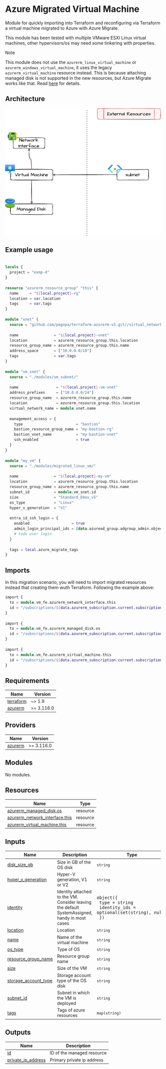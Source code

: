 # Azure Migrated Virtual Machine

Module for quickly importing into Terraform and reconfiguring via
Terraform a virtual machine migrated to Azure with Azure Migrate.

This module has been tested with multiple VMware ESXI Linux virtual
machines, other hypervisors/os may need some tinkering with
properties.

> [!NOTE] 
> This module does not use the `azurerm_linux_virtual_machine`
> or `azurerm_windows_virtual_machine`, it uses the legacy
> `azurerm_virtual_machine` resource instead. This is because
> attaching managed disk is not supported in the new resources, but
> Azure Migrate works like that. Read
> [here](https://github.com/hashicorp/terraform-provider-azurerm/issues/7269#issuecomment-641737978)
> for details.

## Architecture

![architecture](./docs/module-arch.drawio.png)

## Example usage

```terraform

locals {
  project = "exmp-d"
}

resource "azurerm_resource_group" "this" {
  name     = "${local.project}-rg"
  location = var.location
  tags     = var.tags
}

module "vnet" {
  source = "github.com/pagopa/terraform-azurerm-v3.git//virtual_network?ref=v8.44.3"

  name                = "${local.project}-vnet"
  location            = azurerm_resource_group.this.location
  resource_group_name = azurerm_resource_group.this.name
  address_space       = ["10.0.0.0/18"]
  tags                = var.tags
}

module "vm_snet" {
  source = "./modules/vm_subnet/"

  name                 = "${local.project}-vm-snet"
  address_prefixes     = ["10.0.0.0/24"]
  resource_group_name  = azurerm_resource_group.this.name
  location             = azurerm_resource_group.this.location
  virtual_network_name = module.vnet.name

  management_access = {
    type                        = "bastion"
    bastion_resource_group_name = "my-bastion-rg"
    bastion_vnet_name           = "my-bastion-vnet"
    ssh_enabled                 = true
  }
}

module "my_vm" {
  source = "./modules/migrated_linux_vm/"

  name                = "${local.project}-my-vm"
  location            = azurerm_resource_group.this.location
  resource_group_name = azurerm_resource_group.this.name
  subnet_id           = module.vm_snet.id
  size                = "Standard_D4as_v5"
  os_type             = "Linux"
  hyper_v_generation  = "V1"

  entra_id_ssh_login = {
    enabled                   = true
    admin_login_principal_ids = [data.azuread_group.adgroup_admin.object_id]
    # todo user login
  }

  tags = local.azure_migrate_tags
}
```

## Imports

In this migration scenario, you will need to import migrated resources
instead that creating them wuth Terraform. Following the example
above:

```terraform
import {
  to = module.vm_fe.azurerm_network_interface.this
  id = "/subscriptions/${data.azurerm_subscription.current.subscription_id}/resourceGroups/${local.project}-rg/providers/Microsoft.Network/networkInterfaces/nic-${local.project}-fe-vm-00"
}

import {
  to = module.vm_fe.azurerm_managed_disk.os
  id = "/subscriptions/${data.azurerm_subscription.current.subscription_id}/resourceGroups/${local.project}-rg/providers/Microsoft.Compute/disks/${local.project}-my-vm-OSdisk-00"
}

import {
  to = module.vm_fe.azurerm_virtual_machine.this
  id = "/subscriptions/${data.azurerm_subscription.current.subscription_id}/resourceGroups/${local.project}-rg/providers/Microsoft.Compute/virtualMachines/${local.project}-my-vm"
}

```

<!-- markdownlint-disable -->
<!-- BEGIN_TF_DOCS -->
## Requirements

| Name | Version |
|------|---------|
| <a name="requirement_terraform"></a> [terraform](#requirement\_terraform) | ~> 1.9 |
| <a name="requirement_azurerm"></a> [azurerm](#requirement\_azurerm) | >= 3.116.0 |

## Providers

| Name | Version |
|------|---------|
| <a name="provider_azurerm"></a> [azurerm](#provider\_azurerm) | >= 3.116.0 |

## Modules

No modules.

## Resources

| Name | Type |
|------|------|
| [azurerm_managed_disk.os](https://registry.terraform.io/providers/hashicorp/azurerm/latest/docs/resources/managed_disk) | resource |
| [azurerm_network_interface.this](https://registry.terraform.io/providers/hashicorp/azurerm/latest/docs/resources/network_interface) | resource |
| [azurerm_virtual_machine.this](https://registry.terraform.io/providers/hashicorp/azurerm/latest/docs/resources/virtual_machine) | resource |

## Inputs

| Name | Description | Type | Default | Required |
|------|-------------|------|---------|:--------:|
| <a name="input_disk_size_gb"></a> [disk\_size\_gb](#input\_disk\_size\_gb) | Size in GB of the OS disk | `string` | n/a | yes |
| <a name="input_hyper_v_generation"></a> [hyper\_v\_generation](#input\_hyper\_v\_generation) | Hyper-V generation, V1 or V2 | `string` | n/a | yes |
| <a name="input_identity"></a> [identity](#input\_identity) | Identity attached to the VM. Consider leaving the default SystemAssigned, handy in most cases | <pre>object({<br/>    type         = string<br/>    identity_ids = optional(set(string), null)<br/>  })</pre> | <pre>{<br/>  "identity_ids": null,<br/>  "type": "SystemAssigned"<br/>}</pre> | no |
| <a name="input_location"></a> [location](#input\_location) | Location | `string` | n/a | yes |
| <a name="input_name"></a> [name](#input\_name) | Name of the virtual machine | `string` | n/a | yes |
| <a name="input_os_type"></a> [os\_type](#input\_os\_type) | Type of OS | `string` | n/a | yes |
| <a name="input_resource_group_name"></a> [resource\_group\_name](#input\_resource\_group\_name) | Resource group name | `string` | n/a | yes |
| <a name="input_size"></a> [size](#input\_size) | Size of the VM | `string` | n/a | yes |
| <a name="input_storage_account_type"></a> [storage\_account\_type](#input\_storage\_account\_type) | Storage account type of the OS disk | `string` | `"StandardSSD_LRS"` | no |
| <a name="input_subnet_id"></a> [subnet\_id](#input\_subnet\_id) | Subnet in which the VM is deployed | `string` | n/a | yes |
| <a name="input_tags"></a> [tags](#input\_tags) | Tags of azure resources | `map(string)` | `{}` | no |

## Outputs

| Name | Description |
|------|-------------|
| <a name="output_id"></a> [id](#output\_id) | ID of the managed resource |
| <a name="output_private_ip_address"></a> [private\_ip\_address](#output\_private\_ip\_address) | Primary private ip address |
<!-- END_TF_DOCS -->
